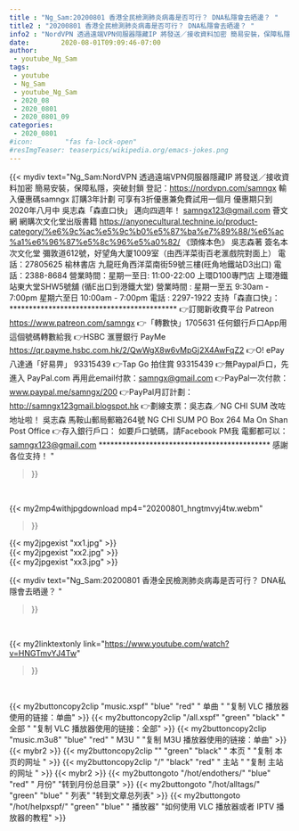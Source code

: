 ```yaml
---
title : "Ng_Sam:20200801 香港全民檢測肺炎病毒是否可行？ DNA私隱會去晒邊？ "
title2 : "20200801 香港全民檢測肺炎病毒是否可行？ DNA私隱會去晒邊？ "
info2 : "NordVPN 透過遠端VPN伺服器隱藏IP 將發送／接收資料加密 簡易安裝，保障私隱，突破封鎖 登記：https://nordvpn.com/samngx  輸入優惠碼samngx 訂購3年計劃 可享有3折優惠兼免費試用一個月 優惠期只到2020年八月中   吳志森「森直口快」 邁向四週年！ samngx123@gmail.com  薈文網  網購次文化堂出版書籍 https://anyonecultural.technine.io/product-category/%e6%9c%ac%e5%9c%b0%e5%87%ba%e7%89%88/%e6%ac%a1%e6%96%87%e5%8c%96%e5%a0%82/   《頭條本色》 吳志森著 簽名本 次文化堂  彌敦道612號，好望角大厦1009室（由西洋菜街百老滙戲院對面上） 電話：27805625  榆林書店 九龍旺角西洋菜南街59號三樓(旺角地鐵站D3出口) 電話：2388-8684 營業時間：星期一至日: 11:00-22:00  上環D100專門店  上環港鐵站東大堂SHW5號舖 (循E出口到港鐵大堂)  營業時間 :  星期一至五 9:30am - 7:00pm  星期六至日 10:00am - 7:00pm  電話 : 2297-1922   支持「森直口快」： ******************************************* 👉訂閱新收費平台 Patreon  https://www.patreon.com/samngx  👉「轉數快」1705631 任何銀行戶口App用這個號碼轉數給我  👉HSBC 滙豐銀行 PayMe  https://qr.payme.hsbc.com.hk/2/QwWgX8w6vMpGj2X4AwFqZ2  👉O! ePay 八達通「好易畀」 93315439  👉Tap   Go 拍住賞 93315439  👉無Paypal戶口，先進入 PayPal.com 再用此email付款：samngx@gmail.com  👉PayPal一次付款： www.paypal.me/samngx/200  👉PayPal月訂計劃： http://samngx123gmail.blogspot.hk  👉劃線支票：吳志森／NG CHI SUM 改咗地址啦！ 吳志森 馬鞍山郵局郵箱264號  NG CHI SUM PO Box 264 Ma On Shan Post Office  👉存入銀行戶口：  如要戶口號碼，請Facebook PM我 電郵都可以：samngx123@gmail.com ******************************************** 感謝各位支持！ "
date:        2020-08-01T09:09:46-07:00
author:
 - youtube_Ng_Sam
tags:
 - youtube
 - Ng_Sam
 - youtube_Ng_Sam
 - 2020_08
 - 2020_0801
 - 2020_0801_09
categories:
 - 2020_0801
#icon:        "fas fa-lock-open"
#resImgTeaser: teaserpics/wikipedia.org/emacs-jokes.png
---
```


{{< mydiv text="Ng_Sam:NordVPN 透過遠端VPN伺服器隱藏IP 將發送／接收資料加密 簡易安裝，保障私隱，突破封鎖 登記：https://nordvpn.com/samngx  輸入優惠碼samngx 訂購3年計劃 可享有3折優惠兼免費試用一個月 優惠期只到2020年八月中   吳志森「森直口快」 邁向四週年！ samngx123@gmail.com  薈文網  網購次文化堂出版書籍 https://anyonecultural.technine.io/product-category/%e6%9c%ac%e5%9c%b0%e5%87%ba%e7%89%88/%e6%ac%a1%e6%96%87%e5%8c%96%e5%a0%82/   《頭條本色》 吳志森著 簽名本 次文化堂  彌敦道612號，好望角大厦1009室（由西洋菜街百老滙戲院對面上） 電話：27805625  榆林書店 九龍旺角西洋菜南街59號三樓(旺角地鐵站D3出口) 電話：2388-8684 營業時間：星期一至日: 11:00-22:00  上環D100專門店  上環港鐵站東大堂SHW5號舖 (循E出口到港鐵大堂)  營業時間 :  星期一至五 9:30am - 7:00pm  星期六至日 10:00am - 7:00pm  電話 : 2297-1922   支持「森直口快」： ******************************************* 👉訂閱新收費平台 Patreon  https://www.patreon.com/samngx  👉「轉數快」1705631 任何銀行戶口App用這個號碼轉數給我  👉HSBC 滙豐銀行 PayMe  https://qr.payme.hsbc.com.hk/2/QwWgX8w6vMpGj2X4AwFqZ2  👉O! ePay 八達通「好易畀」 93315439  👉Tap   Go 拍住賞 93315439  👉無Paypal戶口，先進入 PayPal.com 再用此email付款：samngx@gmail.com  👉PayPal一次付款： www.paypal.me/samngx/200  👉PayPal月訂計劃： http://samngx123gmail.blogspot.hk  👉劃線支票：吳志森／NG CHI SUM 改咗地址啦！ 吳志森 馬鞍山郵局郵箱264號  NG CHI SUM PO Box 264 Ma On Shan Post Office  👉存入銀行戶口：  如要戶口號碼，請Facebook PM我 電郵都可以：samngx123@gmail.com ******************************************** 感謝各位支持！ "
>}}
<br>


{{< my2mp4withjpgdownload mp4="20200801_hngtmvyj4tw.webm"
>}}

{{< my2jpgexist "xx1.jpg" >}}<br>
{{< my2jpgexist "xx2.jpg" >}}<br>
{{< my2jpgexist "xx3.jpg" >}}<br>



{{< mydiv text="Ng_Sam:20200801 香港全民檢測肺炎病毒是否可行？ DNA私隱會去晒邊？ "
>}}
<br>

{{< my2linktextonly link="https://www.youtube.com/watch?v=HNGTmvYJ4Tw"
>}}


<br>

{{< my2buttoncopy2clip "music.xspf"        "blue"   "red"    " 单曲 "  "复制 VLC 播放器使用的链接：单曲" >}} {{< my2buttoncopy2clip "/all.xspf"         "green"  "black"  " 全部 "  "复制 VLC 播放器使用的链接：全部" >}} {{< my2buttoncopy2clip "music.m3u8"        "blue"   "red"    " M3U  "    "复制 M3U 播放器使用的链接：单曲" >}} {{< mybr2 >}} {{< my2buttoncopy2clip ""                  "green"  "black"  " 本页 "    "复制 本页的网址 " >}} {{< my2buttoncopy2clip "/"                 "black"  "red"    " 主站 "    "复制 主站的网址 " >}} {{< mybr2 >}} {{< my2buttongoto      "/hot/endothers/"   "blue"   "red"    " 月份"   "转到月份总目录" >}} {{< my2buttongoto      "/hot/alltags/"     "green"  "blue"   " 列表"   "转到文章总列表" >}} {{< my2buttongoto      "/hot/helpxspf/"    "green"  "blue"   " 播放器" "如何使用 VLC 播放器或者 IPTV 播放器的教程" >}} 
